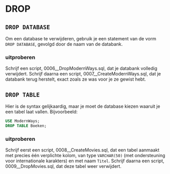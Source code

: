 # DROP

## `DROP DATABASE`

Om een database te verwijderen, gebruik je een statement van de vorm `DROP DATABASE`, gevolgd door de naam van de databank.

### uitproberen

Schrijf een script, 0006\_\_DropModernWays.sql, dat je databank volledig verwijdert. Schrijf daarna een script, 0007\_\_CreateModernWays.sql, dat je databank terug herstelt, exact zoals ze was voor je ze gewist hebt.

## `DROP TABLE`

Hier is de syntax gelijkaardig, maar je moet de database kiezen waaruit je een tabel laat vallen. Bijvoorbeeld:

```sql
USE ModernWays;
DROP TABLE Boeken;
```

### uitproberen

Schrijf eerst een script, 0008\_\_CreateMovies.sql, dat een tabel aanmaakt met precies één verplichte kolom, van type `VARCHAR(50)` \(met ondersteuning voor internationale karakters\) en met naam `Titel`. Schrijf daarna een script, 0009\_\_DropMovies.sql, dat deze tabel weer verwijdert.

